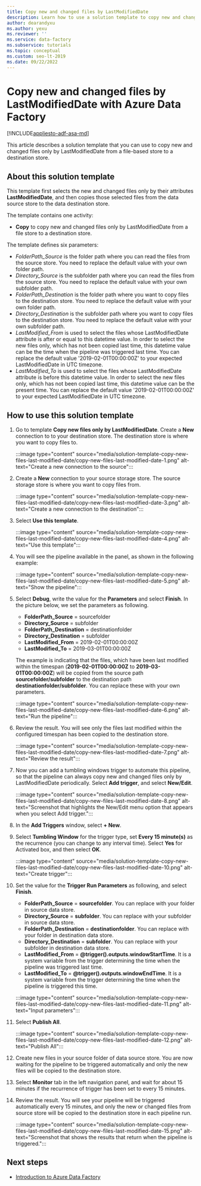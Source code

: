 ```yaml
---
title: Copy new and changed files by LastModifiedDate
description: Learn how to use a solution template to copy new and changed files by LastModifiedDate with Azure Data Factory.
author: dearandyxu
ms.author: yexu
ms.reviewer: ''
ms.service: data-factory
ms.subservice: tutorials
ms.topic: conceptual
ms.custom: seo-lt-2019
ms.date: 09/22/2022
---
```


# Copy new and changed files by LastModifiedDate with Azure Data Factory

[!INCLUDE[appliesto-adf-asa-md](includes/appliesto-adf-asa-md.md)]

This article describes a solution template that you can use to copy new and changed files only by LastModifiedDate from a file-based store to a destination store. 

## About this solution template

This template first selects the new and changed files only by their attributes **LastModifiedDate**, and then copies those selected files from the data source store to the data destination store.

The template contains one activity:
- **Copy** to copy new and changed files only by LastModifiedDate from a file store to a destination store.

The template defines six parameters:
-  *FolderPath_Source* is the folder path where you can read the files from the source store. You need to replace the default value with your own folder path.
-  *Directory_Source* is the subfolder path where you can read the files from the source store. You need to replace the default value with your own subfolder path.
-  *FolderPath_Destination* is the folder path where you want to copy files to the destination store. You need to replace the default value with your own folder path.
-  *Directory_Destination* is the subfolder path where you want to copy files to the destination store. You need to replace the default value with your own subfolder path.
-  *LastModified_From* is used to select the files whose LastModifiedDate attribute is after or equal to this datetime value.  In order to select the new files only, which has not been copied last time, this datetime value can be the time when the pipeline was triggered last time. You can replace the default value '2019-02-01T00:00:00Z' to your expected LastModifiedDate in UTC timezone. 
-  *LastModified_To* is used to select the files whose LastModifiedDate attribute is before this datetime value. In order to select the new files only, which has not been copied last time, this datetime value can be the present time.  You can replace the default value '2019-02-01T00:00:00Z' to your expected LastModifiedDate in UTC timezone. 

## How to use this solution template

1. Go to template **Copy new files only by LastModifiedDate**. Create a **New** connection to to your destination store. The destination store is where you want to copy files to.

    :::image type="content" source="media/solution-template-copy-new-files-last-modified-date/copy-new-files-last-modified-date-1.png" alt-text="Create a new connection to the source":::
	
2. Create a **New** connection to your source storage store. The source storage store is where you want to copy files from. 

    :::image type="content" source="media/solution-template-copy-new-files-last-modified-date/copy-new-files-last-modified-date-3.png" alt-text="Create a new connection to the destination":::

3. Select **Use this template**.

    :::image type="content" source="media/solution-template-copy-new-files-last-modified-date/copy-new-files-last-modified-date-4.png" alt-text="Use this template":::
	
4. You will see the pipeline available in the panel, as shown in the following example:

    :::image type="content" source="media/solution-template-copy-new-files-last-modified-date/copy-new-files-last-modified-date-5.png" alt-text="Show the pipeline":::

5. Select **Debug**, write the value for the **Parameters** and select **Finish**.  In the picture below, we set the parameters as following.
   - **FolderPath_Source** = sourcefolder
   - **Directory_Source** = subfolder
   - **FolderPath_Destination** = destinationfolder
   - **Directory_Destination** = subfolder
   - **LastModified_From** =  2019-02-01T00:00:00Z
   - **LastModified_To** = 2019-03-01T00:00:00Z
	
    The example is indicating that the files, which have been last modified within the timespan (**2019-02-01T00:00:00Z** to **2019-03-01T00:00:00Z**) will be copied from the source path **sourcefolder/subfolder** to the destination path **destinationfolder/subfolder**.  You can replace these with your own parameters.

    :::image type="content" source="media/solution-template-copy-new-files-last-modified-date/copy-new-files-last-modified-date-6.png" alt-text="Run the pipeline":::

6. Review the result. You will see only the files last modified within the configured timespan has been copied to the destination store.

    :::image type="content" source="media/solution-template-copy-new-files-last-modified-date/copy-new-files-last-modified-date-7.png" alt-text="Review the result":::
	
7. Now you can add a tumbling windows trigger to automate this pipeline, so that the pipeline can always copy new and changed files only by LastModifiedDate periodically.  Select **Add trigger**, and select **New/Edit**.

    :::image type="content" source="media/solution-template-copy-new-files-last-modified-date/copy-new-files-last-modified-date-8.png" alt-text="Screenshot that highlights the New/Edit menu option that appears when you select Add trigger.":::
	
8. In the **Add Triggers** window, select **+ New**.

9. Select **Tumbling Window** for the trigger type, set **Every 15 minute(s)** as the recurrence (you can change to any interval time). Select **Yes** for Activated box, and then select **OK**.

    :::image type="content" source="media/solution-template-copy-new-files-last-modified-date/copy-new-files-last-modified-date-10.png" alt-text="Create trigger":::	
	
10. Set the value for the **Trigger Run Parameters** as following, and select **Finish**.
    - **FolderPath_Source** = **sourcefolder**.  You can replace with your folder in source data store.
    - **Directory_Source** = **subfolder**.  You can replace with your subfolder in source data store.
    - **FolderPath_Destination** = **destinationfolder**.  You can replace with your folder in destination data store.
    - **Directory_Destination** = **subfolder**.  You can replace with your subfolder in destination data store.
    - **LastModified_From** =  **\@trigger().outputs.windowStartTime**.  It is a system variable from the trigger determining the time when the pipeline was triggered last time.
    - **LastModified_To** = **\@trigger().outputs.windowEndTime**.  It is a system variable from the trigger determining the time when the pipeline is triggered this time.
	
    :::image type="content" source="media/solution-template-copy-new-files-last-modified-date/copy-new-files-last-modified-date-11.png" alt-text="Input parameters":::
	
11. Select **Publish All**.
	
    :::image type="content" source="media/solution-template-copy-new-files-last-modified-date/copy-new-files-last-modified-date-12.png" alt-text="Publish All":::

12. Create new files in your source folder of data source store.  You are now waiting for the pipeline to be triggered automatically and only the new files will be copied to the destination store.

13. Select **Monitor** tab in the left navigation panel, and wait for about 15 minutes if the recurrence of trigger has been set to every 15 minutes. 

14. Review the result. You will see your pipeline will be triggered automatically every 15 minutes, and only the new or changed files from source store will be copied to the destination store in each pipeline run.

    :::image type="content" source="media/solution-template-copy-new-files-last-modified-date/copy-new-files-last-modified-date-15.png" alt-text="Screenshot that shows the results that return when the pipeline is triggered.":::
	
## Next steps

- [Introduction to Azure Data Factory](introduction.md)
